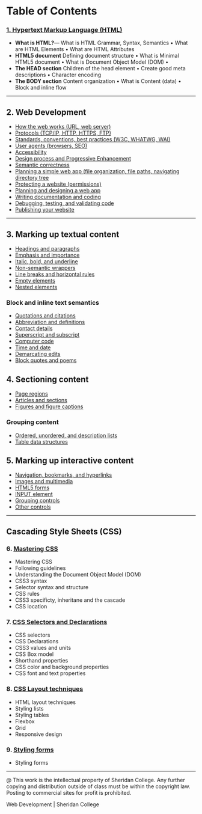 # Table of Contents

### [1. Hypertext Markup Language (HTML) ](pages/ch_1_000_html.html)

* **What is HTML?**&mdash;  What is HTML Grammar, Syntax, Semantics  &bull; What are HTML Elements  &bull; What are HTML Attributes
* **HTML5 document** Defining document structure  &bull;  What is Minimal HTML5 document  &bull;   What is Document Object Model (DOM)  &bull;
* **The HEAD section** Children of the head element  &bull; Create good meta descriptions &bull; Character encoding
* **The BODY section** Content organization &bull; What is Content (data) &bull; Block and inline flow

---

## 2. Web Development 

* [How the web works (URL, web server)](pages/ch_2_1_1.html)
* [Protocols (TCP/IP, HTTP, HTTPS, FTP)](pages/ch_2_1_2.html)
* [Standards, conventions, best practices (W3C, WHATWG, WAI)](pages/ch_2_2_1.html)
* [User agents (browsers, SEO)](pages/ch_2_2_2.html)
* [Accessibility](pages/ch_2_2_3.html)
* [Design process and Progressive Enhancement](pages/ch_2_2_4.html)
* [Semantic correctness](pages/ch_2_2_5.html)
* [Planning a simple web app (file organization, file paths, navigating directory tree](pages/ch_2_3_1.html)
* [Protecting a website (permissions)](pages/ch_2_3_2.html)
* [Planning and designing a web app](pages/ch_2_4_1.html)
* [Writing documentation and coding](pages/ch_2_4_2.html)
* [Debugging, testing, and validating code](pages/ch_2_4_3.html)
* [Publishing your website](pages/ch_2_5_1.html)

---

## 3. Marking up textual content
* [Headings and paragraphs](pages/ch_3_1_1.html)
* [Emphasis and importance](pages/ch_3_1_2.html)
* [Italic, bold, and underline](pages/ch_3_1_3.html)
* [Non-semantic wrappers ](pages/ch_3_3_2.html)
* [Line breaks and horizontal rules](pages/ch_3_3_3.html)
* [Empty elements](pages/ch_3_3_4.html)
* [Nested elements](pages/ch_3_3_5.html)

### Block and inline text semantics
* [Quotations and citations](pages/ch_3_2_1.html)
* [Abbreviation and definitions](pages/ch_3_2_2.html)
* [Contact details](pages/ch_3_2_3.html)
* [Superscript and subscript](pages/ch_3_2_4.html)
* [Computer code](pages/ch_3_2_5.html)
* [Time and date](pages/ch_3_2_6.html)
* [Demarcating edits](pages/ch_3_2_7.html)
* [Block quotes and poems](pages/ch_3_3_1.html)

## 4. Sectioning content
* [Page regions](pages/ch_4_1_1.html)
* [Articles and sections](pages/ch_4_1_2.html)
* [Figures and figure captions](pages/ch_4_1_3.html)

### Grouping content
* [Ordered, unordered, and description lists](pages/ch_4_2_1.html)
* [Table data structures](pages/ch_4_3_1.html)

## 5. Marking up interactive content
* [Navigation, bookmarks, and hyperlinks](pages/ch_5_1_1.html)
* [Images and multimedia](pages/ch_5_2_1.html)
* [HTML5 forms](pages/ch_5_3_1.html)
* [INPUT element](pages/ch_5_3_2.html)
* [Grouping controls](pages/ch_5_3_3.html)
* [Other controls](pages/ch_5_3_4.html)

---

## Cascading Style Sheets (CSS)

### 6. [Mastering CSS](pages/ch_6_000_css.html)
* Mastering CSS
* Following guidelines
* Understanding the Document Object Model (DOM)
* CSS3 syntax
* Selector syntax and structure
* CSS rules
* CSS3 specificty, inheritane and the cascade
* CSS location

### 7. [CSS Selectors and Declarations](pages/ch_7_000_selectors.html)
* CSS selectors
* CSS Declarations
* CSS3 values and units
* CSS Box model
* Shorthand properties
* CSS color and background properties
* CSS font and text properties


### 8. [CSS Layout techniques](pages/ch_8_000_boxmodel.html)
* HTML layout techniques
* Styling lists
* Styling tables
* Flexbox
* Grid
* Responsive design

### 9. [Styling forms](pages/ch_9_000_forms.html)
* Styling forms




---
@ This work is the intellectual property of Sheridan College. Any further copying and distribution outside of class must be within the copyright law. Posting to commercial sites for profit is prohibited.

Web Development | Sheridan College

